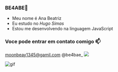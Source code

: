 ### BE4ABE💙

- Meu nome é Ana Beatriz
- Eu estudo no _Hugo Simas_
- Estou me desenvolvendo na linguagem JavaScript

### Voce pode entrar em contato comigo 📫

moonbeay1345@gamil.com
@be4bae_
![](https://www.google.com/url?sa=i&url=https%3A%2F%2Fgiphy.com%2Fexplore%2Fhello-kitty&psig=AOvVaw2gheDb-MKzT7jMD4oZqO1y&ust=1695210405044000&source=images&cd=vfe&opi=89978449&ved=0CBAQjRxqFwoTCLia7ZLNtoEDFQAAAAAdAAAAABBV)

![gif](https://github.com/be4bae/BE4ABE/assets/145451351/0396df09-8c60-4530-a7f3-fafdcda0fbdf)




